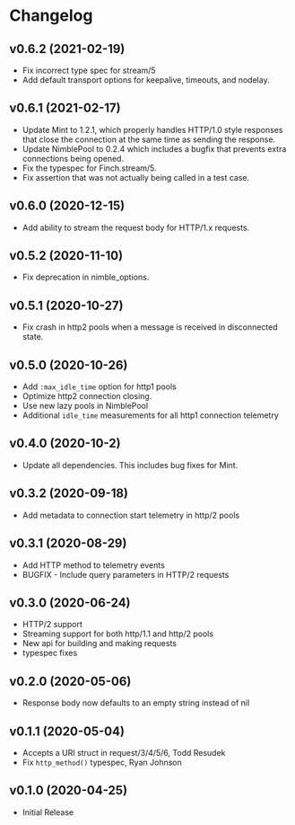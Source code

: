 # Changelog

## v0.6.2 (2021-02-19)
* Fix incorrect type spec for stream/5
* Add default transport options for keepalive, timeouts, and nodelay.

## v0.6.1 (2021-02-17)
* Update Mint to 1.2.1, which properly handles HTTP/1.0 style responses that close
the connection at the same time as sending the response.
* Update NimblePool to 0.2.4 which includes a bugfix that prevents extra connections
being opened.
* Fix the typespec for Finch.stream/5.
* Fix assertion that was not actually being called in a test case.

## v0.6.0 (2020-12-15)
* Add ability to stream the request body for HTTP/1.x requests.

## v0.5.2 (2020-11-10)
* Fix deprecation in nimble_options.

## v0.5.1 (2020-10-27)
* Fix crash in http2 pools when a message is received in disconnected state.

## v0.5.0 (2020-10-26)
* Add `:max_idle_time` option for http1 pools
* Optimize http2 connection closing.
* Use new lazy pools in NimblePool
* Additional `idle_time` measurements for all http1 connection telemetry

## v0.4.0 (2020-10-2)
* Update all dependencies. This includes bug fixes for Mint.

## v0.3.2 (2020-09-18)
* Add metadata to connection start telemetry in http/2 pools

## v0.3.1 (2020-08-29)
* Add HTTP method to telemetry events
* BUGFIX - Include query parameters in HTTP/2 requests

## v0.3.0 (2020-06-24)
* HTTP/2 support
* Streaming support for both http/1.1 and http/2 pools
* New api for building and making requests
* typespec fixes

## v0.2.0 (2020-05-06)
* Response body now defaults to an empty string instead of nil

## v0.1.1 (2020-05-04)
* Accepts a URI struct in request/3/4/5/6, Todd Resudek
* Fix `http_method()` typespec, Ryan Johnson

## v0.1.0 (2020-04-25)
* Initial Release
